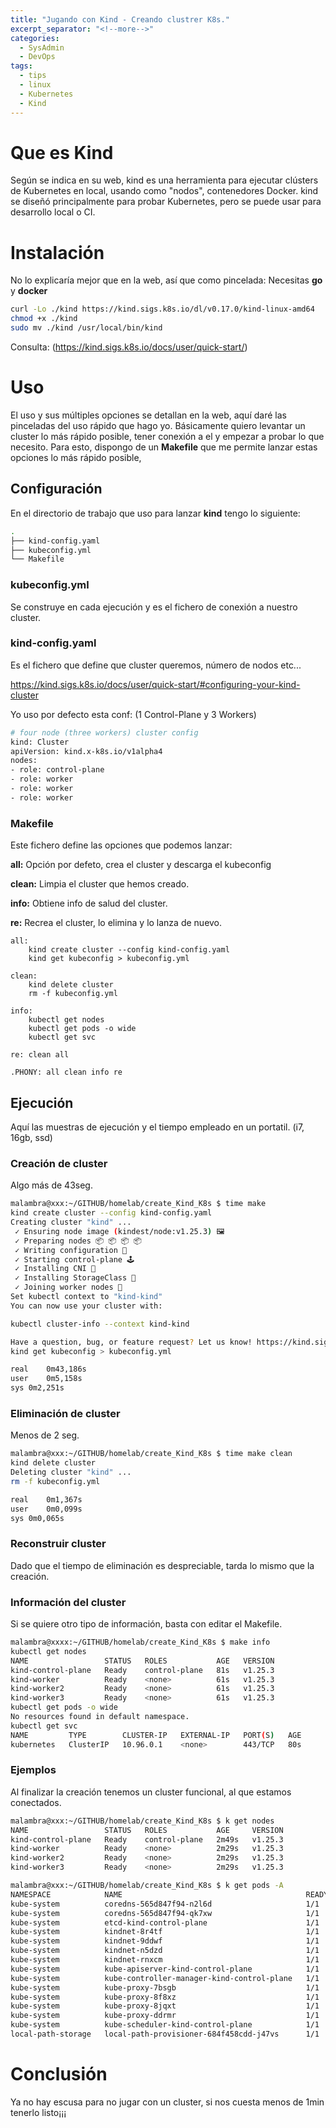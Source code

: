 ```yaml
---
title: "Jugando con Kind - Creando clustrer K8s."
excerpt_separator: "<!--more-->"
categories:
  - SysAdmin
  - DevOps
tags:
  - tips
  - linux
  - Kubernetes
  - Kind
---
```

# Que es Kind
Según se indica en su web, kind es una herramienta para ejecutar clústers de Kubernetes en local, usando como "nodos", contenedores Docker.
kind se diseñó principalmente para probar Kubernetes, pero se puede usar para desarrollo local o CI.
<!--more-->

# Instalación
No lo explicaría mejor que en la web, así que como pincelada:
Necesitas **go** y **docker**

```bash
curl -Lo ./kind https://kind.sigs.k8s.io/dl/v0.17.0/kind-linux-amd64
chmod +x ./kind
sudo mv ./kind /usr/local/bin/kind
```

Consulta: (https://kind.sigs.k8s.io/docs/user/quick-start/)



# Uso
El uso y sus múltiples opciones se detallan en la web, aquí daré las pinceladas del uso rápido que hago yo.
Básicamente quiero levantar un cluster lo más rápido posible, tener conexión a el y empezar a probar lo que necesito. Para esto, dispongo de un **Makefile** que me permite lanzar estas opciones lo más rápido posible,

## Configuración

En el directorio de trabajo que uso para lanzar **kind** tengo lo siguiente:
```bash
.
├── kind-config.yaml
├── kubeconfig.yml
└── Makefile
```

### kubeconfig.yml

Se construye en cada ejecución y es el fichero de conexión a nuestro cluster.

### kind-config.yaml

Es el fichero que define que cluster queremos, número de nodos etc...

https://kind.sigs.k8s.io/docs/user/quick-start/#configuring-your-kind-cluster

Yo uso por defecto esta conf: (1 Control-Plane y 3 Workers)

```bash
# four node (three workers) cluster config
kind: Cluster
apiVersion: kind.x-k8s.io/v1alpha4
nodes:
- role: control-plane
- role: worker
- role: worker
- role: worker
```

### Makefile

Este fichero define las opciones que podemos lanzar:

**all:** Opción por defeto, crea el cluster y descarga el kubeconfig

**clean:** Limpia el cluster que hemos creado.

**info:** Obtiene info de salud del cluster.

**re:** Recrea el cluster, lo elimina y lo lanza de nuevo.

```
all:
	kind create cluster --config kind-config.yaml
	kind get kubeconfig > kubeconfig.yml

clean:
	kind delete cluster
	rm -f kubeconfig.yml

info:
	kubectl get nodes
	kubectl get pods -o wide
	kubectl get svc

re: clean all

.PHONY: all clean info re
```

## Ejecución
Aquí las muestras de ejecución y el tiempo empleado en un portatil. (i7, 16gb, ssd)

### Creación de cluster
Algo más de 43seg.

```bash
malambra@xxx:~/GITHUB/homelab/create_Kind_K8s $ time make 
kind create cluster --config kind-config.yaml
Creating cluster "kind" ...
 ✓ Ensuring node image (kindest/node:v1.25.3) 🖼
 ✓ Preparing nodes 📦 📦 📦 📦  
 ✓ Writing configuration 📜 
 ✓ Starting control-plane 🕹️ 
 ✓ Installing CNI 🔌 
 ✓ Installing StorageClass 💾 
 ✓ Joining worker nodes 🚜 
Set kubectl context to "kind-kind"
You can now use your cluster with:

kubectl cluster-info --context kind-kind

Have a question, bug, or feature request? Let us know! https://kind.sigs.k8s.io/#community 🙂
kind get kubeconfig > kubeconfig.yml

real	0m43,186s
user	0m5,158s
sys	0m2,251s
```

### Eliminación de cluster
Menos de 2 seg.

```bash
malambra@xxx:~/GITHUB/homelab/create_Kind_K8s $ time make clean
kind delete cluster
Deleting cluster "kind" ...
rm -f kubeconfig.yml

real	0m1,367s
user	0m0,099s
sys	0m0,065s
```

### Reconstruir cluster
Dado que el tiempo de eliminación es despreciable, tarda lo mismo que la creación.

### Información del cluster
Si se quiere otro tipo de información, basta con editar el Makefile.

```bash
malambra@xxxx:~/GITHUB/homelab/create_Kind_K8s $ make info
kubectl get nodes
NAME                 STATUS   ROLES           AGE   VERSION
kind-control-plane   Ready    control-plane   81s   v1.25.3
kind-worker          Ready    <none>          61s   v1.25.3
kind-worker2         Ready    <none>          61s   v1.25.3
kind-worker3         Ready    <none>          61s   v1.25.3
kubectl get pods -o wide
No resources found in default namespace.
kubectl get svc
NAME         TYPE        CLUSTER-IP   EXTERNAL-IP   PORT(S)   AGE
kubernetes   ClusterIP   10.96.0.1    <none>        443/TCP   80s
```

### Ejemplos
Al finalizar la creación tenemos un cluster funcional, al que estamos conectados.

```bash
malambra@xxx:~/GITHUB/homelab/create_Kind_K8s $ k get nodes
NAME                 STATUS   ROLES           AGE     VERSION
kind-control-plane   Ready    control-plane   2m49s   v1.25.3
kind-worker          Ready    <none>          2m29s   v1.25.3
kind-worker2         Ready    <none>          2m29s   v1.25.3
kind-worker3         Ready    <none>          2m29s   v1.25.3
```

```bash
malambra@xxx:~/GITHUB/homelab/create_Kind_K8s $ k get pods -A
NAMESPACE            NAME                                         READY   STATUS    RESTARTS   AGE
kube-system          coredns-565d847f94-n2l6d                     1/1     Running   0          3m17s
kube-system          coredns-565d847f94-qk7xw                     1/1     Running   0          3m17s
kube-system          etcd-kind-control-plane                      1/1     Running   0          3m30s
kube-system          kindnet-8r4tf                                1/1     Running   0          3m13s
kube-system          kindnet-9ddwf                                1/1     Running   0          3m13s
kube-system          kindnet-n5dzd                                1/1     Running   0          3m17s
kube-system          kindnet-rnxcm                                1/1     Running   0          3m13s
kube-system          kube-apiserver-kind-control-plane            1/1     Running   0          3m30s
kube-system          kube-controller-manager-kind-control-plane   1/1     Running   0          3m30s
kube-system          kube-proxy-7bsgb                             1/1     Running   0          3m17s
kube-system          kube-proxy-8f8xz                             1/1     Running   0          3m13s
kube-system          kube-proxy-8jqxt                             1/1     Running   0          3m13s
kube-system          kube-proxy-ddrmr                             1/1     Running   0          3m13s
kube-system          kube-scheduler-kind-control-plane            1/1     Running   0          3m30s
local-path-storage   local-path-provisioner-684f458cdd-j47vs      1/1     Running   0          3m17s
```

# Conclusión
Ya no hay escusa para no jugar con un cluster, si nos cuesta menos de 1min tenerlo listo¡¡¡